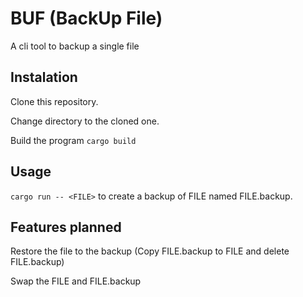 # BUF (BackUp File)

A cli tool to backup a single file

## Instalation

Clone this repository.

Change directory to the cloned one.

Build the program `cargo build`

## Usage

`cargo run -- <FILE>` to create a backup of FILE named FILE.backup.

## Features planned

Restore the file to the backup (Copy FILE.backup to FILE and delete FILE.backup)

Swap the FILE and FILE.backup
